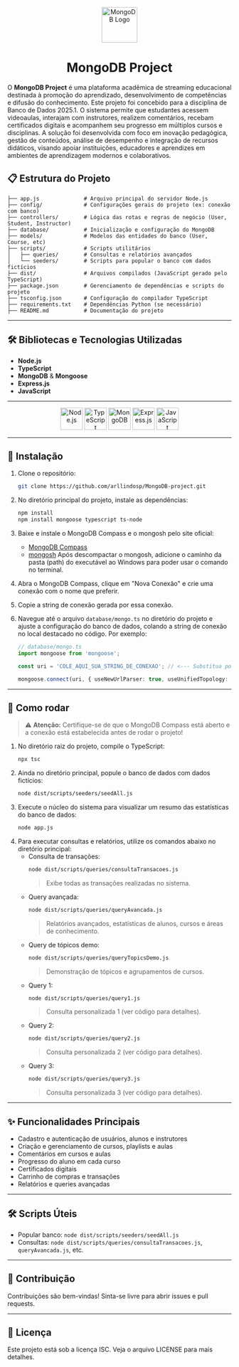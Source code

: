 <p align="center">
  <img src="https://cdn.jsdelivr.net/gh/devicons/devicon/icons/mongodb/mongodb-original.svg" alt="MongoDB Logo" width="80" height="80"/>
</p>
<h1 align="center">MongoDB Project</h1>

O **MongoDB Project** é uma plataforma acadêmica de streaming educacional destinada à promoção do aprendizado, desenvolvimento de competências e difusão do conhecimento. Este projeto foi concebido para a disciplina de Banco de Dados 2025.1. O sistema permite que estudantes acessem videoaulas, interajam com instrutores, realizem comentários, recebam certificados digitais e acompanhem seu progresso em múltiplos cursos e disciplinas. A solução foi desenvolvida com foco em inovação pedagógica, gestão de conteúdos, análise de desempenho e integração de recursos didáticos, visando apoiar instituições, educadores e aprendizes em ambientes de aprendizagem modernos e colaborativos.

## 📋 Estrutura do Projeto


```
├── app.js              # Arquivo principal do servidor Node.js
├── config/             # Configurações gerais do projeto (ex: conexão com banco)
├── controllers/        # Lógica das rotas e regras de negócio (User, Student, Instructor)
├── database/           # Inicialização e configuração do MongoDB
├── models/             # Modelos das entidades do banco (User, Course, etc)
├── scripts/            # Scripts utilitários
│   ├── queries/        # Consultas e relatórios avançados
│   └── seeders/        # Scripts para popular o banco com dados fictícios
├── dist/               # Arquivos compilados (JavaScript gerado pelo TypeScript)
├── package.json        # Gerenciamento de dependências e scripts do projeto
├── tsconfig.json       # Configuração do compilador TypeScript
├── requirements.txt    # Dependências Python (se necessário)
├── README.md           # Documentação do projeto
```

---

## 🛠️ Bibliotecas e Tecnologias Utilizadas

- **Node.js**
- **TypeScript**
- **MongoDB** & **Mongoose**
- **Express.js**
- **JavaScript**

---

<div align="center">
<img src="https://cdn.jsdelivr.net/gh/devicons/devicon/icons/nodejs/nodejs-original.svg" alt="Node.js" width="50" height="50"/>
<img src="https://cdn.jsdelivr.net/gh/devicons/devicon/icons/typescript/typescript-original.svg" alt="TypeScript" width="50" height="50"/>
<img src="https://cdn.jsdelivr.net/gh/devicons/devicon/icons/mongodb/mongodb-original.svg" alt="MongoDB" width="50" height="50"/>
<img src="https://cdn.jsdelivr.net/gh/devicons/devicon/icons/express/express-original.svg" alt="Express.js" width="50" height="50"/>
<img src="https://cdn.jsdelivr.net/gh/devicons/devicon/icons/javascript/javascript-original.svg" alt="JavaScript" width="50" height="50"/>
</div>

---

## 🚀 Instalação

1. Clone o repositório:
	```bash
	git clone https://github.com/arllindosp/MongoDB-project.git
	```
2. No diretório principal do projeto, instale as dependências:
	```bash
	npm install
	npm install mongoose typescript ts-node
	```
3. Baixe e instale o MongoDB Compass e o mongosh pelo site oficial:
	- [MongoDB Compass](https://www.mongodb.com/products/compass)
	- [mongosh](https://www.mongodb.com/try/download/shell)
	Após descompactar o mongosh, adicione o caminho da pasta (path) do executável ao Windows para poder usar o comando no terminal.
4. Abra o MongoDB Compass, clique em "Nova Conexão" e crie uma conexão com o nome que preferir.
5. Copie a string de conexão gerada por essa conexão.
6. Navegue até o arquivo `database/mongo.ts` no diretório do projeto e ajuste a configuração do banco de dados, colando a string de conexão no local destacado no código. Por exemplo:

	```ts
	// database/mongo.ts
	import mongoose from 'mongoose';

	const uri = 'COLE_AQUI_SUA_STRING_DE_CONEXAO'; // <--- Substitua por sua string

	mongoose.connect(uri, { useNewUrlParser: true, useUnifiedTopology: true });
	```

---

## 🏃 Como rodar

> ⚠️ **Atenção:** Certifique-se de que o MongoDB Compass está aberto e a conexão está estabelecida antes de rodar o projeto!

1. No diretório raiz do projeto, compile o TypeScript:
	 ```bash
	 npx tsc
	 ```
2. Ainda no diretório principal, popule o banco de dados com dados fictícios:
	 ```bash
	 node dist/scripts/seeders/seedAll.js
	 ```
3. Execute o núcleo do sistema para visualizar um resumo das estatísticas do banco de dados:
	 ```bash
	 node app.js
	 ```
4. Para executar consultas e relatórios, utilize os comandos abaixo no diretório principal:
	 - Consulta de transações:
		 ```bash
		 node dist/scripts/queries/consultaTransacoes.js
		 ```
		 > Exibe todas as transações realizadas no sistema.
	 - Query avançada:
		 ```bash
		 node dist/scripts/queries/queryAvancada.js
		 ```
		 > Relatórios avançados, estatísticas de alunos, cursos e áreas de conhecimento.
	 - Query de tópicos demo:
		 ```bash
		 node dist/scripts/queries/queryTopicsDemo.js
		 ```
		 > Demonstração de tópicos e agrupamentos de cursos.
	 - Query 1:
		 ```bash
		 node dist/scripts/queries/query1.js
		 ```
		 > Consulta personalizada 1 (ver código para detalhes).
	 - Query 2:
		 ```bash
		 node dist/scripts/queries/query2.js
		 ```
		 > Consulta personalizada 2 (ver código para detalhes).
	 - Query 3:
		 ```bash
		 node dist/scripts/queries/query3.js
		 ```
		 > Consulta personalizada 3 (ver código para detalhes).

---

## ✨ Funcionalidades Principais

- Cadastro e autenticação de usuários, alunos e instrutores
- Criação e gerenciamento de cursos, playlists e aulas
- Comentários em cursos e aulas
- Progresso do aluno em cada curso
- Certificados digitais
- Carrinho de compras e transações
- Relatórios e queries avançadas

---

## 🛠️ Scripts Úteis

- Popular banco: `node dist/scripts/seeders/seedAll.js`
- Consultas: `node dist/scripts/queries/consultaTransacoes.js`, `queryAvancada.js`, etc.

---



## 🤝 Contribuição

Contribuições são bem-vindas! Sinta-se livre para abrir issues e pull requests.

---

## 📄 Licença

Este projeto está sob a licença ISC. Veja o arquivo LICENSE para mais detalhes.


